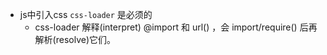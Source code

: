 - js中引入css  `css-loader` 是必须的
    + css-loader 解释(interpret) @import 和 url() ，会 import/require() 后再解析(resolve)它们。
